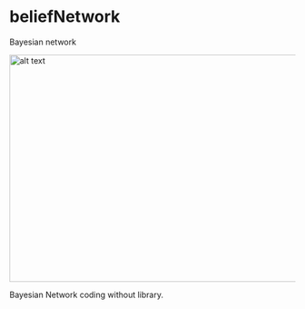 # beliefNetwork
Bayesian  network

<img src="https://github.com/atidem/MilkBrotherss/blob/master/bayesNet.JPG" alt="alt text" width="600" height="400">

Bayesian Network coding without library.
